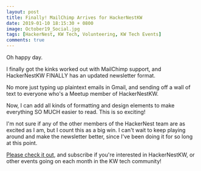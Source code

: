 ```yaml
---
layout: post
title: Finally! MailChimp Arrives for HackerNestKW
date: 2019-01-10 18:15:30 + 0800
image: October19_Social.jpg
tags: [HackerNest, KW Tech, Volunteering, KW Tech Events]
comments: true
---
```

Oh happy day.

I finally got the kinks worked out with MailChimp support, and HackerNestKW FINALLY has an updated newsletter format.

No more just typing up plaintext emails in Gmail, and sending off a wall of text to everyone who's a Meetup member of HackerNestKW.

Now, I can add all kinds of formatting and design elements to make everything SO MUCH easier to read. This is so exciting!

I'm not sure if any of the other members of the HackerNest team are as excited as I am, but I count this as a big win. I can't wait to keep playing around and make the newsletter better, since I've been doing it for so long at this point.

[Please check it out](https://mailchi.mp/314082fe27c4/hackernestkw-at-kiite-monday-january-14), and subscribe if you're interested in HackerNestKW, or other events going on each month in the KW tech community!
